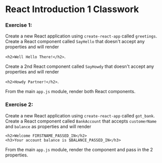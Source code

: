 # React Introduction 1 Classwork

### Exercise 1:
Create a new React application using ```create-react-app``` called ```greetings```. Create a React component called ```SayHello``` that doesn't accept any properties and will render 

```<h2>Well Hello There!</h2>```. 

Create a 2nd React component called ```SayHowdy``` that doesn't accept any properties and will render 

```<h2>Howdy Partner!</h2>```. 

From the main ```app.js``` module, render both React components.

### Exercise 2:
Create a new React application using ```create-react-app``` called ```got_bank```. Create a React component called ```BankAccount``` that accepts ```customerName``` and ```balance``` as properties and will render 
```
<h2>Welcome FIRSTNAME_PASSED_IN</h2> 
<h3>Your account balance is $BALANCE_PASSED_IN</h3>
``` 

From the main ```app.js``` module, render the component and pass in the 2 properties. 
